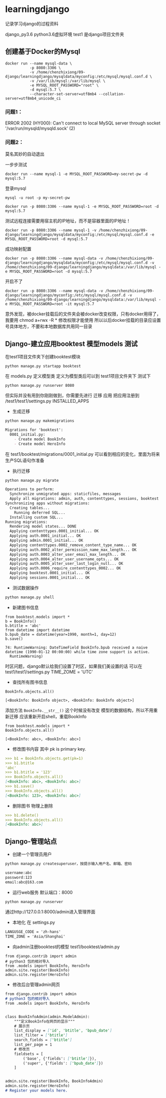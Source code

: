 # learningdjango
记录学习django的过程资料

django_py3.6 python3.6虚拟环境
test1 是django项目文件夹
## 创建基于Docker的Mysql
```
docker run --name mysql-data \
           -p 8080:3306 \
           -v /home/chenzhixiong/09-django/learningdjango/mysqldata/myconfig:/etc/mysql/mysql.conf.d \
           -v /var/lib/mysql:/var/lib/mysql \
           -e MYSQL_ROOT_PASSWORD="root" \
           -d mysql:5.7 \
           --character-set-server=utf8mb4 --collation-server=utf8mb4_unicode_ci
```
### 问题1：
ERROR 2002 (HY000): Can't connect to local MySQL server through socket '/var/run/mysqld/mysqld.sock' (2)

### 问题2：
莫名其妙的自动退出

一步步测试
```
docker run --name mysql-1 -e MYSQL_ROOT_PASSWORD=my-secret-pw -d mysql:5.7
```
登录mysql
```
mysql -u root -p my-secret-pw
```

```
docker run -p 8080:3306 --name mysql-1 -e MYSQL_ROOT_PASSWORD=root -d mysql:5.7
```
测试远程连接需要用宿主机的IP地址，而不是容器里面的IP地址！
```
docker run -p 8080:3306 --name mysql-1 -v /home/chenzhixiong/09-django/learningdjango/mysqldata/myconfig:/etc/mysql/mysql.conf.d -e MYSQL_ROOT_PASSWORD=root -d mysql:5.7
```
成功映射配置
```
docker run -p 8080:3306 --name mysql-data -v /home/chenzhixiong/09-django/learningdjango/mysqldata/myconfig:/etc/mysql/mysql.conf.d -v /home/chenzhixiong/09-django/learningdjango/mysqldata:/var/lib/mysql -e MYSQL_ROOT_PASSWORD=root -d mysql:5.7
```
开启不了
```
docker run -p 8080:3306 --name mysql-data -v /home/chenzhixiong/09-django/learningdjango/myconfig:/etc/mysql/mysql.conf.d -v /home/chenzhixiong/09-django/learningdjango/mysqldata:/var/lib/mysql -e MYSQL_ROOT_PASSWORD=root -it mysql:5.7
```
意外发现，被docker挂载后的文件夹会被docker改变权限，只有docker用得了，我要用 chmod a+rwx -R * 修改权限才能使用
所以以后docker挂载的目录应设置号具体地方，不要和本地数据库共用同一目录

## Django-建立应用booktest 模型models 测试
在test1项目文件夹下创建booktest模块
```
python manage.py startapp booktest
```
在 models.py 定义模型类
定义为模型类后可以到 test1项目文件夹下 测试下
```
python manage.py runserver 8080
```
但实际并没有用到你刚刚做到，你需要先进行 迁移 应用
把应用注册到 /test1/test1/settings.py INSTALLED_APPS

* 生成迁移
```markdown
python manage.py makemigrations

Migrations for 'booktest':
  0001_initial.py:
    - Create model BookInfo
    - Create model HeroInfo
```
在 test1/booktest/migrations/0001_initial.py
可以看到相应的变化，里面为将来生产SQL语句作准备

* 执行迁移
```markdown
python manage.py migrate

Operations to perform:
  Synchronize unmigrated apps: staticfiles, messages
  Apply all migrations: admin, auth, contenttypes, sessions, booktest
Synchronizing apps without migrations:
  Creating tables...
    Running deferred SQL...
  Installing custom SQL...
Running migrations:
  Rendering model states... DONE
  Applying contenttypes.0001_initial... OK
  Applying auth.0001_initial... OK
  Applying admin.0001_initial... OK
  Applying contenttypes.0002_remove_content_type_name... OK
  Applying auth.0002_alter_permission_name_max_length... OK
  Applying auth.0003_alter_user_email_max_length... OK
  Applying auth.0004_alter_user_username_opts... OK
  Applying auth.0005_alter_user_last_login_null... OK
  Applying auth.0006_require_contenttypes_0002... OK
  Applying booktest.0001_initial... OK
  Applying sessions.0001_initial... OK
```

* 测试数据操作
```markdown
python manage.py shell
```
* 新建图书信息
```
from booktest.models import *
b = BookInfo()
b.btitle = 'abc'
from datetime import datetime
b.bpub_date = datetime(year=1990, month=1, day=12)
b.save()

74: RuntimeWarning: DateTimeField BookInfo.bpub received a naive datetime (1990-01-12 00:00:00) while time zone support is active.
  RuntimeWarning)
```
时区问题，django默认给我们设置了时区，如果我们美设置的话
可以在 test1/test1/settings.py TIME_ZOME = 'UTC'

* 查找所有图书信息
```
BookInfo.objects.all()

[<BookInfo: BookInfo object>, <BookInfo: BookInfo object>]
```

添加方法 ```BookInfo.__str__()```
这个时候没有改变 模型的数据结构，所以不用重新迁移
应该重新开启shell，重载BookInfo
```
from booktest.models import *
BookInfo.objects.all()

[<BookInfo: abc>, <BookInfo: abc>]
```
* 修改图书内容
其中 pk is primary key.
```markdown
>>> b1 = BookInfo.objects.get(pk=1)
>>> b1.btitle
'abc'
>>> b1.btitle = '123'
>>> BookInfo.objects.all()
[<BookInfo: abc>, <BookInfo: abc>]
>>> b1.save()
>>> BookInfo.objects.all()
[<BookInfo: 123>, <BookInfo: abc>]
```
* 删除图书
物理上删除
```markdown
>>> b1.delete()
>>> BookInfo.objects.all()
[<BookInfo: abc>]
```

## Django-管理站点

* 创建一个管理员用户
```markdown
python manage.py createsuperuser，按提示输入用户名、邮箱、密码

username:abc
password:123
email:abc@163.com
```
* 运行web服务 默认端口：8000
```markdown
python manage.py runserver
```
通过http://127.0.0.1:8000/admin进入管理界面

* 本地化
在 settings.py 
```markdown
LANGUSGE_CODE = 'zh-hans'
TIME_ZONE = 'Asia/Shanghai'
```
* 向admin注册booktest的模型
test1/booktest/admin.py
```
from django.contrib import admin
# python3 包的相对导入
from .models import BookInfo, HeroInfo
admin.site.register(BookInfo)
admin.site.register(HeroInfo)
```
* 修改后台管理admin网页
```markdown
from django.contrib import admin
# python3 包的相对导入
from .models import BookInfo, HeroInfo


class BookInfoAdmin(admin.ModelAdmin):
    """定义BookInfo在网页的显示"""
    # 展示页
    list_display = ['id', 'btitle', 'bpub_date']
    list_filter = ['btitle']
    search_fields = ['btitle']
    list_per_page = 1
    # 修改页
    fieldsets = [
        ('base', {'fields': ['btitle']}),
        ('super', {'fields': ['bpub_date']})
    ]


admin.site.register(BookInfo, BookInfoAdmin)
admin.site.register(HeroInfo)
# Register your models here.

```